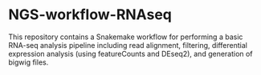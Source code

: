 # NGS-workflow-RNAseq
This repository contains a Snakemake workflow for performing a basic RNA-seq analysis pipeline including read alignment, filtering, differential expression analysis (using featureCounts and DEseq2), and generation of bigwig files.
